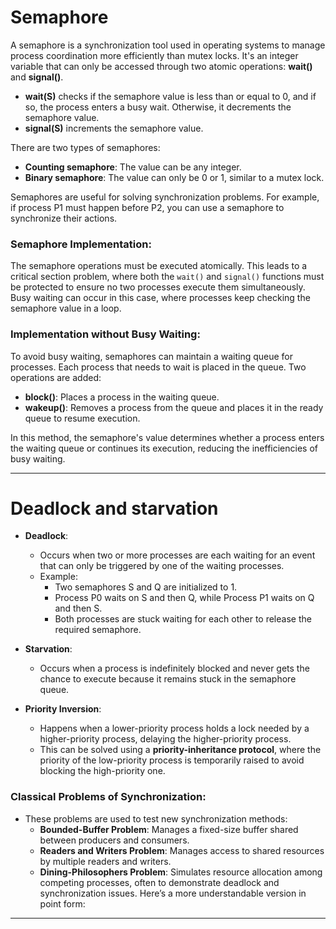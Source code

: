 # Semaphore

A semaphore is a synchronization tool used in operating systems to manage process coordination more efficiently than mutex locks. It's an integer variable that can only be accessed through two atomic operations: **wait()** and **signal()**.

- **wait(S)** checks if the semaphore value is less than or equal to 0, and if so, the process enters a busy wait. Otherwise, it decrements the semaphore value.
- **signal(S)** increments the semaphore value.

There are two types of semaphores:
- **Counting semaphore**: The value can be any integer.
- **Binary semaphore**: The value can only be 0 or 1, similar to a mutex lock.

Semaphores are useful for solving synchronization problems. For example, if process P1 must happen before P2, you can use a semaphore to synchronize their actions.

### Semaphore Implementation:
The semaphore operations must be executed atomically. This leads to a critical section problem, where both the `wait()` and `signal()` functions must be protected to ensure no two processes execute them simultaneously. Busy waiting can occur in this case, where processes keep checking the semaphore value in a loop.

### Implementation without Busy Waiting:
To avoid busy waiting, semaphores can maintain a waiting queue for processes. Each process that needs to wait is placed in the queue. Two operations are added:
- **block()**: Places a process in the waiting queue.
- **wakeup()**: Removes a process from the queue and places it in the ready queue to resume execution.

In this method, the semaphore's value determines whether a process enters the waiting queue or continues its execution, reducing the inefficiencies of busy waiting.


----
# Deadlock and starvation

- **Deadlock**:
  - Occurs when two or more processes are each waiting for an event that can only be triggered by one of the waiting processes.
  - Example:
    - Two semaphores S and Q are initialized to 1.
    - Process P0 waits on S and then Q, while Process P1 waits on Q and then S.
    - Both processes are stuck waiting for each other to release the required semaphore.

- **Starvation**:
  - Occurs when a process is indefinitely blocked and never gets the chance to execute because it remains stuck in the semaphore queue.

- **Priority Inversion**:
  - Happens when a lower-priority process holds a lock needed by a higher-priority process, delaying the higher-priority process.
  - This can be solved using a **priority-inheritance protocol**, where the priority of the low-priority process is temporarily raised to avoid blocking the high-priority one.

### Classical Problems of Synchronization:
- These problems are used to test new synchronization methods:
  - **Bounded-Buffer Problem**: Manages a fixed-size buffer shared between producers and consumers.
  - **Readers and Writers Problem**: Manages access to shared resources by multiple readers and writers.
  - **Dining-Philosophers Problem**: Simulates resource allocation among competing processes, often to demonstrate deadlock and synchronization issues.
Here’s a more understandable version in point form:
----

